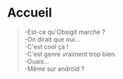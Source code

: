 # Accueil

> -Est-ce qu'Obsigit marche ?  
> -On dirait que oui...  
> -C'est cool ça !  
> -C'est genre vraiment trop bien.  
> -Ouais...  
> -Même sur android ?
